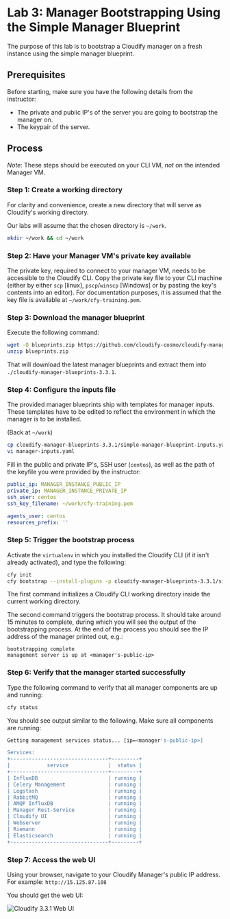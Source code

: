 # Lab 3: Manager Bootstrapping Using the Simple Manager Blueprint

The purpose of this lab is to bootstrap a Cloudify manager on a fresh instance using the simple manager blueprint.

## Prerequisites

Before starting, make sure you have the following details from the instructor:

* The private and public IP's of the server you are going to bootstrap the manager on.
* The keypair of the server.

## Process

*Note*: These steps should be executed on your CLI VM, *not* on the intended Manager VM.

### Step 1: Create a working directory

For clarity and convenience, create a new directory that will serve as Cloudify's working directory.

Our labs will assume that the chosen directory is `~/work`.

```bash
mkdir ~/work && cd ~/work
```

### Step 2: Have your Manager VM's private key available

The private key, required to connect to your manager VM, needs to be accessible to the Cloudify CLI. Copy the private key file to your CLI machine (either by either `scp` [linux], `pscp`/`winscp` [Windows] or by pasting the key's contents into an editor).
For documentation purposes, it is assumed that the key file is available at `~/work/cfy-training.pem`.

### Step 3: Download the manager blueprint

Execute the following command:

```bash
wget -O blueprints.zip https://github.com/cloudify-cosmo/cloudify-manager-blueprints/archive/3.3.1.zip
unzip blueprints.zip
```

That will download the latest manager blueprints and extract them into `./cloudify-manager-blueprints-3.3.1`.

### Step 4: Configure the inputs file

The provided manager blueprints ship with templates for manager inputs. These templates have to be edited to reflect the environment in which the manager is to be installed.

(Back at `~/work`)

```bash
cp cloudify-manager-blueprints-3.3.1/simple-manager-blueprint-inputs.yaml ./manager-inputs.yaml
vi manager-inputs.yaml
```

Fill in the public and private IP's, SSH user (`centos`), as well as the path of the keyfile you were provided by the instructor:

```yaml
public_ip: MANAGER_INSTANCE_PUBLIC_IP
private_ip: MANAGER_INSTANCE_PRIVATE_IP
ssh_user: centos
ssh_key_filename: ~/work/cfy-training.pem

agents_user: centos
resources_prefix: ''
```

### Step 5: Trigger the bootstrap process

Activate the `virtualenv` in which you installed the Cloudify CLI (if it isn't already activated), and type the following:

```bash
cfy init
cfy bootstrap --install-plugins -p cloudify-manager-blueprints-3.3.1/simple-manager-blueprint.yaml -i manager-inputs.yaml
```

The first command initializes a Cloudify CLI working directory inside the current working directory.

The second command triggers the bootstrap process. It should take around 15 minutes to complete, during which you will see the output of the bootstrapping process. At the end of the process you should see the IP address of the manager printed out, e.g.:

```
bootstrapping complete
management server is up at <manager's-public-ip>
```

### Step 6: Verify that the manager started successfully

Type the following command to verify that all manager components are up and running:

```bash
cfy status
```

You should see output similar to the following. Make sure all components are running:

```bash
Getting management services status... [ip=<manager's-public-ip>]

Services:
+--------------------------------+---------+
|            service             |  status |
+--------------------------------+---------+
| InfluxDB                       | running |
| Celery Management              | running |
| Logstash                       | running |
| RabbitMQ                       | running |
| AMQP InfluxDB                  | running |
| Manager Rest-Service           | running |
| Cloudify UI                    | running |
| Webserver                      | running |
| Riemann                        | running |
| Elasticsearch                  | running |
+--------------------------------+---------+
```

### Step 7: Access the web UI

Using your browser, navigate to your Cloudify Manager's public IP address. For example: `http://15.125.87.108`

You should get the web UI:

![Cloudify 3.3.1 Web UI](../../../raw/master/lab3/cfy-3.3.1-ui.png "Cloudify 3.3.1 Web UI")